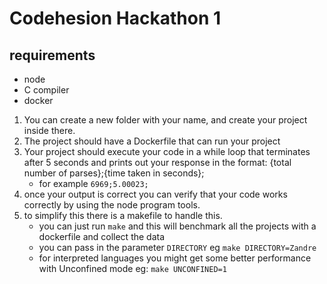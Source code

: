 # Codehesion Hackathon 1

## requirements
- node
- C compiler
- docker

1. You can create a new folder with your name, and create your project inside there.
1. The project should have a Dockerfile that can run your project
1. Your project should execute your code in a while loop that terminates after 5 seconds and prints out your response in the format: {total number of parses};{time taken in seconds};
    -   for example `6969;5.00023;`
1. once your output is correct you can verify that your code works correctly by using the node program tools.
1. to simplify this there is a makefile to handle this.
    - you can just run `make` and this will benchmark all the projects with a dockerfile and collect the data
    - you can pass in the parameter `DIRECTORY` eg `make DIRECTORY=Zandre`
    - for interpreted languages you might get some better performance with Unconfined mode eg: `make UNCONFINED=1`